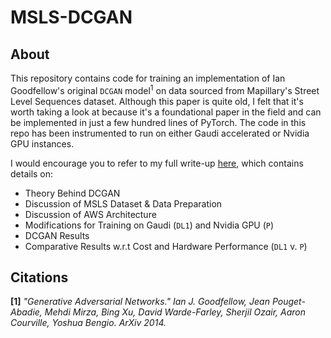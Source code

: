 # MSLS-DCGAN

## About

This repository contains code for training an implementation of Ian Goodfellow's original `DCGAN` model<sup>1</sup> on data sourced from Mapillary's Street Level Sequences dataset. Although this paper is quite old, I felt that it's worth taking a look at because it's a foundational paper in the field and can be implemented in just a few hundred lines of PyTorch. The code in this repo has been instrumented to run on either Gaudi accelerated or Nvidia GPU instances.

I would encourage you to refer to my full write-up [here](https://gan.dmw2151.com/trained-a-gan.html), which contains details on:

- Theory Behind DCGAN
- Discussion of MSLS Dataset & Data Preparation
- Discussion of AWS Architecture
- Modifications for Training on Gaudi (`DL1`) and Nvidia GPU (`P`)
- DCGAN Results
- Comparative Results w.r.t Cost and Hardware Performance (`DL1` v. `P`)

## Citations

**[1]** *"Generative Adversarial Networks." Ian J. Goodfellow, Jean Pouget-Abadie, Mehdi Mirza, Bing Xu, David Warde-Farley, Sherjil Ozair, Aaron Courville, Yoshua Bengio. ArXiv 2014.*

